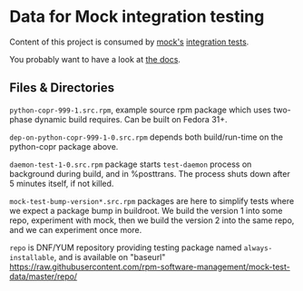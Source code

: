 Data for Mock integration testing
=================================

Content of this project is consumed by
[mock's](https://github.com/rpm-software-management/mock/tree/master/mock/integration-tests)
[integration tests](https://github.com/rpm-software-management/mock/tree/master/mock/integration-tests).

You probably want to have a look at [the docs](https://raw.githubusercontent.com/rpm-software-management/mock/master/mock/docs/release-instructions.txt).

Files & Directories
-------------------

`python-copr-999-1.src.rpm`, example source rpm package which uses two-phase
dynamic build requires.  Can be built on Fedora 31+.

`dep-on-python-copr-999-1-0.src.rpm` depends both build/run-time on the
python-copr package above.

`daemon-test-1-0.src.rpm` package starts `test-daemon` process on background
during build, and in %posttrans.  The process shuts down after 5 minutes itself,
if not killed.

`mock-test-bump-version*.src.rpm` packages are here to simplify tests where we
expect a package bump in buildroot.  We build the version 1 into some repo,
experiment with mock, then we build the version 2 into the same repo, and we can
experiment once more.

`repo` is DNF/YUM repository providing testing package named
`always-installable`, and is available on "baseurl"
https://raw.githubusercontent.com/rpm-software-management/mock-test-data/master/repo/
